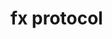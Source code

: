 # fx protocol































































































